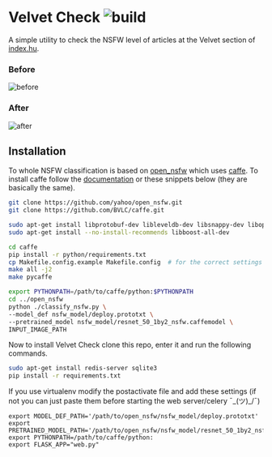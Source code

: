 # Velvet Check ![build](https://api.travis-ci.org/kviktor/velvet-check.svg?branch=master)

A simple utility to check the NSFW level of articles at the Velvet section of [index.hu](http://index.hu).

### Before
![before](https://cloud.githubusercontent.com/assets/1112058/20032494/497dbfb2-a38b-11e6-803a-58cb2fb201f9.png)

### After
![after](https://cloud.githubusercontent.com/assets/1112058/20032493/4873f834-a38b-11e6-9202-2abc2d4d6d44.png)

## Installation

To whole NSFW classification is based on [open_nsfw](https://github.com/yahoo/open_nsfw)
which uses [caffe](https://github.com/BVLC/caffe). To install caffe follow the [documentation](http://caffe.berkeleyvision.org/installation.html)
or these snippets below (they are basically the same).

```sh
git clone https://github.com/yahoo/open_nsfw.git
git clone https://github.com/BVLC/caffe.git

sudo apt-get install libprotobuf-dev libleveldb-dev libsnappy-dev libopencv-dev libhdf5-serial-dev protobuf-compiler libatlas-base-dev libgflags-dev libgoogle-glog-dev liblmdb-dev python-dev
sudo apt-get install --no-install-recommends libboost-all-dev

cd caffe
pip install -r python/requirements.txt
cp Makefile.config.example Makefile.config  # for the correct settings follow the previously mentioned documentation
make all -j2
make pycaffe

export PYTHONPATH=/path/to/caffe/python:$PYTHONPATH
cd ../open_nsfw
python ./classify_nsfw.py \
--model_def nsfw_model/deploy.prototxt \
--pretrained_model nsfw_model/resnet_50_1by2_nsfw.caffemodel \
INPUT_IMAGE_PATH
```

Now to install Velvet Check clone this repo, enter it and run the following commands.
```sh
sudo apt-get install redis-server sqlite3
pip install -r requirements.txt
```

If you use virtualenv modify the postactivate file and add these settings (if not you can just paste them before starting the web server/celery ¯\_(ツ)_/¯)
```
export MODEL_DEF_PATH='/path/to/open_nsfw/nsfw_model/deploy.prototxt'
export PRETRAINED_MODEL_PATH='/path/to/open_nsfw/nsfw_model/resnet_50_1by2_nsfw.caffemodel'
export PYTHONPATH=/path/to/caffe/python:
export FLASK_APP="web.py"
```
